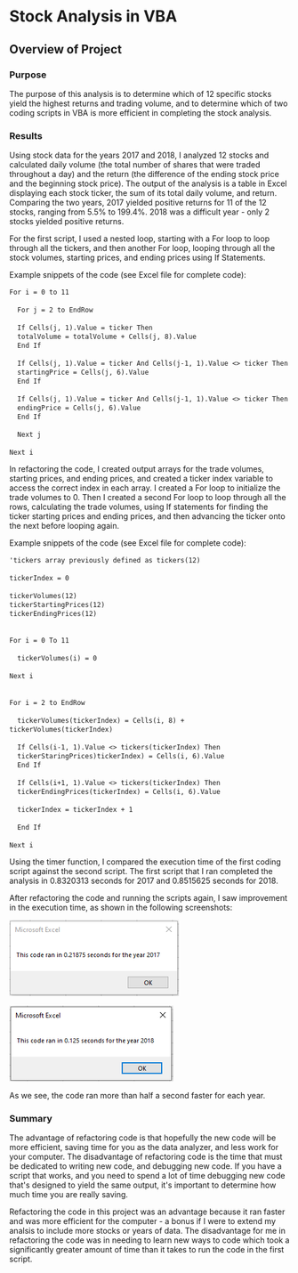 # Stock Analysis in VBA
## Overview of Project
### Purpose
The purpose of this analysis is to determine which of 12 specific stocks yield the highest returns and trading volume, and to determine which of two coding scripts in VBA is more efficient in completing the stock analysis.   

### Results
Using stock data for the years 2017 and 2018, I analyzed 12 stocks and calculated daily volume (the total number of shares that were traded throughout a day) and the return (the difference of the ending stock price and the beginning stock price). The output of the analysis is a table in Excel displaying each stock ticker, the sum of its total daily volume, and return. Comparing the two years, 2017 yielded positive returns for 11 of the 12 stocks, ranging from 5.5% to 199.4%. 2018 was a difficult year - only 2 stocks yielded positive returns. 

For the first script, I used a nested loop, starting with a For loop to loop through all the tickers, and then another For loop, looping through all the stock volumes, starting prices, and ending prices using If Statements. 

Example snippets of the code (see Excel file for complete code):
```
For i = 0 to 11
  
  For j = 2 to EndRow
  
  If Cells(j, 1).Value = ticker Then 
  totalVolume = totalVolume + Cells(j, 8).Value
  End If
  
  If Cells(j, 1).Value = ticker And Cells(j-1, 1).Value <> ticker Then
  startingPrice = Cells(j, 6).Value
  End If
  
  If Cells(j, 1).Value = ticker And Cells(j-1, 1).Value <> ticker Then
  endingPrice = Cells(j, 6).Value
  End If
  
  Next j
  
Next i
```

In refactoring the code, I created output arrays for the trade volumes, starting prices, and ending prices, and created a ticker index variable to access the correct index in each array. I created a For loop to initialize the trade volumes to 0. Then I created a second For loop to loop through all the rows, calculating the trade volumes, using If statements for finding the ticker starting prices and ending prices, and then advancing the ticker onto the next before looping again.  

Example snippets of the code (see Excel file for complete code):

````
'tickers array previously defined as tickers(12) 

tickerIndex = 0

tickerVolumes(12)
tickerStartingPrices(12)
tickerEndingPrices(12)


For i = 0 To 11

  tickerVolumes(i) = 0

Next i


For i = 2 to EndRow

  tickerVolumes(tickerIndex) = Cells(i, 8) + tickerVolumes(tickerIndex)

  If Cells(i-1, 1).Value <> tickers(tickerIndex) Then
  tickerStaringPrices)tickerIndex) = Cells(i, 6).Value
  End If

  If Cells(i+1, 1).Value <> tickers(tickerIndex) Then
  tickerEndingPrices(tickerIndex) = Cells(i, 6).Value

  tickerIndex = tickerIndex + 1

  End If

Next i
````

Using the timer function, I compared the execution time of the first coding script against the second script. The first script that I ran completed the analysis in 0.8320313 seconds for 2017 and 0.8515625 seconds for 2018. 

After refactoring the code and running the scripts again, I saw improvement in the execution time, as shown in the following screenshots:


![2017 Code Execution Time](https://github.com/nikkiheaston/stock-analysis/blob/main/Resources/VBA_Challenge_2017.PNG)


![2018 Code Execution Time](https://github.com/nikkiheaston/stock-analysis/blob/main/Resources/VBA_Challenge_2018.PNG)

As we see, the code ran more than half a second faster for each year. 

### Summary
The advantage of refactoring code is that hopefully the new code will be more efficient, saving time for you as the data analyzer, and less work for your computer.  The disadvantage of refactoring code is the time that must be dedicated to writing new code, and debugging new code. If you have a script that works, and you need to spend a lot of time debugging new code that's designed to yield the same output, it's important to determine how much time you are really saving. 

Refactoring the code in this project was an advantage because it ran faster and was more efficient for the computer - a bonus if I were to extend my analsis to include more stocks or years of data. The disadvantage for me in refactoring the code was in needing to learn new ways to code which took a significantly greater amount of time than it takes to run the code in the first script.  
